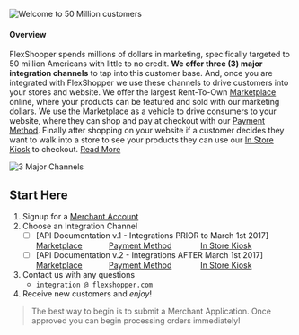 ![Welcome to 50 Million customers](assets/50-million.png)

#### Overview
FlexShopper spends millions of dollars in marketing, specifically targeted to 50 million Americans with little to no credit.  **We offer three (3) major integration channels** to tap into this customer base.  And, once you are integrated with FlexShopper we use these channels to drive customers into your stores and website.  We offer the largest Rent-To-Own [Marketplace](https://github.com/FlexShopper/docs/blob/master/marketplace.md) online, where your products can be featured and sold with our marketing dollars.  We use the Marketplace as a vehicle to drive consumers to your website, where they can shop and pay at checkout with our [Payment Method](https://github.com/FlexShopper/docs/blob/master/payment-method.md).  Finally after shopping on your website if a customer decides they want to walk into a store to see your products they can use our [In Store Kiosk](url) to checkout.  [Read More](https://github.com/FlexShopper/docs/blob/master/assets/FlexShopper-Overview.pdf)

![3 Major Channels](assets/3-channels.png)

## Start Here
1. Signup for a [Merchant Account](https://github.com/FlexShopper/docs/blob/master/merchant-account.md)
2. Choose an Integration Channel
	- [ ]  [API Documentation v.1 - Integrations PRIOR to March 1st 2017]
	[Marketplace](https://github.com/FlexShopper/docs/blob/master/marketplace.md)&nbsp;&nbsp;&nbsp;&nbsp;&nbsp;&nbsp;&nbsp;&nbsp;&nbsp;&nbsp;&nbsp;&nbsp;[Payment Method](https://github.com/FlexShopper/docs/blob/master/payment-method.md) &nbsp;&nbsp;&nbsp;&nbsp;&nbsp;&nbsp;&nbsp;&nbsp;&nbsp;&nbsp;&nbsp;&nbsp;[In Store Kiosk](flex-kiosk.md)
	- [ ]  [API Documentation v.2 - Integrations AFTER March 1st 2017]
		[Marketplace](marketplacev2.md)&nbsp;&nbsp;&nbsp;&nbsp;&nbsp;&nbsp;&nbsp;&nbsp;&nbsp;&nbsp;&nbsp;&nbsp;[Payment Method](payment-methodv2.md) &nbsp;&nbsp;&nbsp;&nbsp;&nbsp;&nbsp;&nbsp;&nbsp;&nbsp;&nbsp;&nbsp;&nbsp;[In Store Kiosk](flex-kiosk.md)
3. Contact us with any questions
	- `integration @ flexshopper.com`
4. Receive new customers and _enjoy_!

> The best way to begin is to submit a Merchant Application. Once approved you can begin processing orders immediately!






